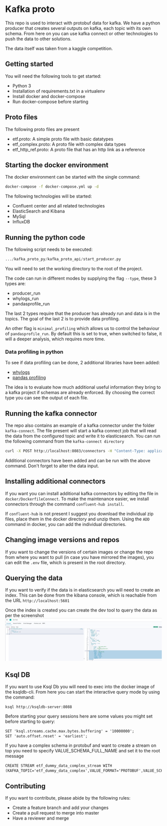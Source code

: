 # Kafka proto 
This repo is used to interact with protobuf data for kafka.
We have a python producer that creates several outputs on kafka, each topic with its own schema.
From here on you can use kafka connect or other technologies to push the data to other solutions.

The data itself was taken from a kaggle competition.

## Getting started
You will need the following tools to get started:
* Python 3
* Installation of requirements.txt in a virtualenv
* Install docker and docker-compose
* Run docker-compose before starting

## Proto files
The following proto files are present
* etf.proto: A simple proto file with basic datatypes
* etf_complex.proto: A proto file with complex data types
* etf_http_ref.proto: A proto file that has an http link as a reference

## Starting the docker environment
The docker environment can be started with the single command:
```bash
docker-compose -f docker-compose.yml up -d
```

The following technologies will be started:
* Confluent center and all related technologies
* ElasticSearch and Kibana
* MySql
* InfluxDB

## Running the python code
The following script needs to be executed:
```python
.../kafka_proto_py/kafka_proto_api/start_producer.py
```
You will need to set the working directory to the root of the project.

The code can run in different modes by supplying the flag `--type`, these 3 types are:
* producer_run
* whylogs_run
* pandasprofile_run

The last 2 types require that the producer has already run and data is in the topics. The goal of the last 2 is to provide data profiling.

An other flag is `minimal_profiling` which allows us to control the behaviour of `pandasprofile_run`. By default this is set to true,
when switched to false, it will a deeper analysis, which requires more time.

### Data profiling in python
To see if data profiling can be done, 2 additional libraries have been added:
* [whylogs](https://github.com/whylabs/whylogs)
* [pandas profiling](https://github.com/ydataai/pandas-profiling)

The idea is to evaluate how much additional useful information they bring to a kafka project if schemas are already enforced.
By choosing the correct type you can see the output of each file.

## Running the kafka connector
The repo also contains an example of a kafka connector under the folder `kafka-connect`.
The file present will start a kafka connect job that will read the data from the configured topic and write it to 
elasticsearch.
You can run the following command from the `kafka-connect directory`
```bash
curl -X POST http://localhost:8083/connectors -H "Content-Type: application/json" -d '@etf-2-elk.json'
```
Additional connectors have been added and can be run with the above command. Don't forget to alter the data input.

## Installing additional connectors
If you want you can install additional kafka connectors by editing the file in `docker/DockerfileConnect`.
To make the maintenance easier, we install connectors through the command `confluent-hub install`.

If `confluent-hub` is not present I suggest you download the individual zip files, place them in the docker directory
and unzip them. Using the `ADD` command in docker, you can add the individual directories.

## Changing image versions and repos
If you want to change the versions of certain images or change the repo from where you want to pull (in case you have mirrored
the images), you can edit the `.env` file, which is present in the root directory.

## Querying the data 
If you want to verify if the data is in elasticsearch you will need to create an index. This can be done from the 
kibana console, which is reachable from the URL `http://localhost:5601`

Once the index is created you can create the dev tool to query the data as per the screenshot
![screenshot](docu_img/elasticsearch_index.JPG)

## Ksql DB
If you want to use Ksql Db you will need to exec into the docker image of the ksqldb-cli.
From here you can start the interactive query mode by using the command:
```commandline
ksql http://ksqldb-server:8088
```

Before starting your query sessions here are some values you might set before starting to query:
```
SET 'ksql.streams.cache.max.bytes.buffering' = '10000000';
SET 'auto.offset.reset' = 'earliest';
```

If you have a complex schema in protobuf and want to create a stream on top you need to specify VALUE_SCHEMA_FULL_NAME and set it to the root message
```
CREATE STREAM etf_dummy_data_complex_stream WITH (KAFKA_TOPIC='etf_dummy_data_complex',VALUE_FORMAT='PROTOBUF',VALUE_SCHEMA_FULL_NAME='etf_complex');
```

## Contributing
If you want to contribute, please abide by the following rules:
* Create a feature branch and add your changes
* Create a pull request to merge into master
* Have a reviewer and merge